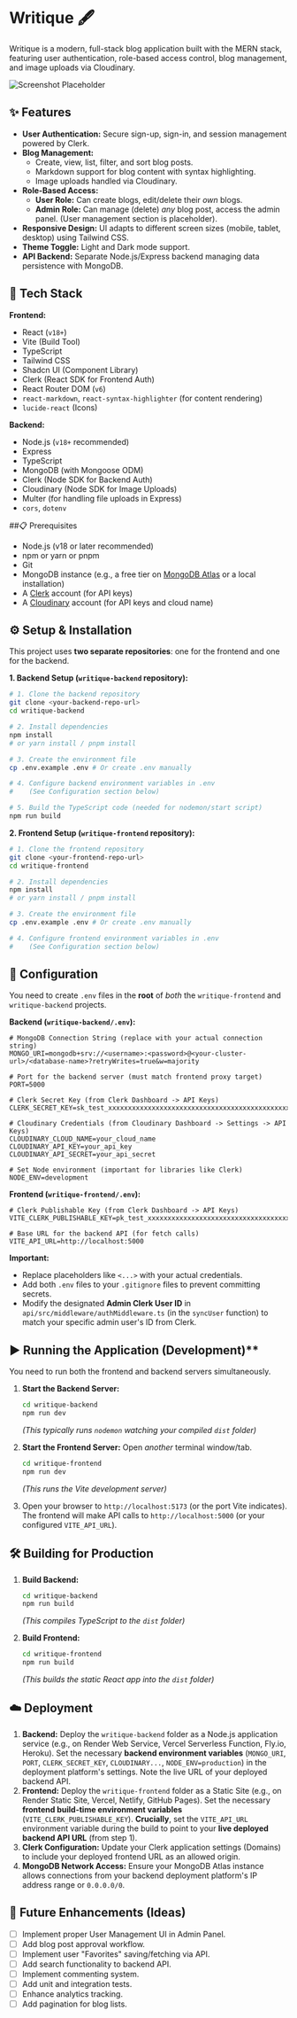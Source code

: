 # Writique 🖋️

Writique is a modern, full-stack blog application built with the MERN stack, featuring user authentication, role-based access control, blog management, and image uploads via Cloudinary.

![Screenshot Placeholder](demo.png)
## ✨ Features

*   **User Authentication:** Secure sign-up, sign-in, and session management powered by Clerk.
*   **Blog Management:**
    *   Create, view, list, filter, and sort blog posts.
    *   Markdown support for blog content with syntax highlighting.
    *   Image uploads handled via Cloudinary.
*   **Role-Based Access:**
    *   **User Role:** Can create blogs, edit/delete their *own* blogs.
    *   **Admin Role:** Can manage (delete) *any* blog post, access the admin panel. (User management section is placeholder).
*   **Responsive Design:** UI adapts to different screen sizes (mobile, tablet, desktop) using Tailwind CSS.
*   **Theme Toggle:** Light and Dark mode support.
*   **API Backend:** Separate Node.js/Express backend managing data persistence with MongoDB.

## 🚀 Tech Stack

**Frontend:**

*   React (`v18+`)
*   Vite (Build Tool)
*   TypeScript
*   Tailwind CSS
*   Shadcn UI (Component Library)
*   Clerk (React SDK for Frontend Auth)
*   React Router DOM (`v6`)
*   `react-markdown`, `react-syntax-highlighter` (for content rendering)
*   `lucide-react` (Icons)

**Backend:**

*   Node.js (`v18+` recommended)
*   Express
*   TypeScript
*   MongoDB (with Mongoose ODM)
*   Clerk (Node SDK for Backend Auth)
*   Cloudinary (Node SDK for Image Uploads)
*   Multer (for handling file uploads in Express)
*   `cors`, `dotenv`

##📋 Prerequisites

*   Node.js (v18 or later recommended)
*   npm or yarn or pnpm
*   Git
*   MongoDB instance (e.g., a free tier on [MongoDB Atlas](https://www.mongodb.com/cloud/atlas/register) or a local installation)
*   A [Clerk](https://clerk.com/) account (for API keys)
*   A [Cloudinary](https://cloudinary.com/) account (for API keys and cloud name)

## ⚙️ Setup & Installation

This project uses **two separate repositories**: one for the frontend and one for the backend.

**1. Backend Setup (`writique-backend` repository):**

```bash
# 1. Clone the backend repository
git clone <your-backend-repo-url>
cd writique-backend

# 2. Install dependencies
npm install
# or yarn install / pnpm install

# 3. Create the environment file
cp .env.example .env # Or create .env manually

# 4. Configure backend environment variables in .env
#    (See Configuration section below)

# 5. Build the TypeScript code (needed for nodemon/start script)
npm run build
```

**2. Frontend Setup (`writique-frontend` repository):**

```bash
# 1. Clone the frontend repository
git clone <your-frontend-repo-url>
cd writique-frontend

# 2. Install dependencies
npm install
# or yarn install / pnpm install

# 3. Create the environment file
cp .env.example .env # Or create .env manually

# 4. Configure frontend environment variables in .env
#    (See Configuration section below)
```

## 🔑 Configuration

You need to create `.env` files in the **root** of *both* the `writique-frontend` and `writique-backend` projects.

**Backend (`writique-backend/.env`):**

```dotenv
# MongoDB Connection String (replace with your actual connection string)
MONGO_URI=mongodb+srv://<username>:<password>@<your-cluster-url>/<database-name>?retryWrites=true&w=majority

# Port for the backend server (must match frontend proxy target)
PORT=5000

# Clerk Secret Key (from Clerk Dashboard -> API Keys)
CLERK_SECRET_KEY=sk_test_xxxxxxxxxxxxxxxxxxxxxxxxxxxxxxxxxxxxxxxxxxxxxxxxxxxx

# Cloudinary Credentials (from Cloudinary Dashboard -> Settings -> API Keys)
CLOUDINARY_CLOUD_NAME=your_cloud_name
CLOUDINARY_API_KEY=your_api_key
CLOUDINARY_API_SECRET=your_api_secret

# Set Node environment (important for libraries like Clerk)
NODE_ENV=development
```

**Frontend (`writique-frontend/.env`):**

```dotenv
# Clerk Publishable Key (from Clerk Dashboard -> API Keys)
VITE_CLERK_PUBLISHABLE_KEY=pk_test_xxxxxxxxxxxxxxxxxxxxxxxxxxxxxxxxxxxxxxxxxxxxxxxxxxxx

# Base URL for the backend API (for fetch calls)
VITE_API_URL=http://localhost:5000
```

**Important:**
*   Replace placeholders like `<...>` with your actual credentials.
*   Add both `.env` files to your `.gitignore` files to prevent committing secrets.
*   Modify the designated **Admin Clerk User ID** in `api/src/middleware/authMiddleware.ts` (in the `syncUser` function) to match your specific admin user's ID from Clerk.

## ▶️ Running the Application (Development)**

You need to run both the frontend and backend servers simultaneously.

1.  **Start the Backend Server:**
    ```bash
    cd writique-backend
    npm run dev
    ```
    *(This typically runs `nodemon` watching your compiled `dist` folder)*

2.  **Start the Frontend Server:**
    Open *another* terminal window/tab.
    ```bash
    cd writique-frontend
    npm run dev
    ```
    *(This runs the Vite development server)*

3.  Open your browser to `http://localhost:5173` (or the port Vite indicates). The frontend will make API calls to `http://localhost:5000` (or your configured `VITE_API_URL`).

## 🛠️ Building for Production

1.  **Build Backend:**
    ```bash
    cd writique-backend
    npm run build
    ```
    *(This compiles TypeScript to the `dist` folder)*

2.  **Build Frontend:**
    ```bash
    cd writique-frontend
    npm run build
    ```
    *(This builds the static React app into the `dist` folder)*

## ☁️ Deployment

1.  **Backend:** Deploy the `writique-backend` folder as a Node.js application service (e.g., on Render Web Service, Vercel Serverless Function, Fly.io, Heroku). Set the necessary **backend environment variables** (`MONGO_URI`, `PORT`, `CLERK_SECRET_KEY`, `CLOUDINARY...`, `NODE_ENV=production`) in the deployment platform's settings. Note the live URL of your deployed backend API.
2.  **Frontend:** Deploy the `writique-frontend` folder as a Static Site (e.g., on Render Static Site, Vercel, Netlify, GitHub Pages). Set the necessary **frontend build-time environment variables** (`VITE_CLERK_PUBLISHABLE_KEY`). **Crucially**, set the `VITE_API_URL` environment variable during the build to point to your **live deployed backend API URL** (from step 1).
3.  **Clerk Configuration:** Update your Clerk application settings (Domains) to include your deployed frontend URL as an allowed origin.
4.  **MongoDB Network Access:** Ensure your MongoDB Atlas instance allows connections from your backend deployment platform's IP address range or `0.0.0.0/0`.

## 🚀 Future Enhancements (Ideas)

*   [ ] Implement proper User Management UI in Admin Panel.
*   [ ] Add blog post approval workflow.
*   [ ] Implement user "Favorites" saving/fetching via API.
*   [ ] Add search functionality to backend API.
*   [ ] Implement commenting system.
*   [ ] Add unit and integration tests.
*   [ ] Enhance analytics tracking.
*   [ ] Add pagination for blog lists.
